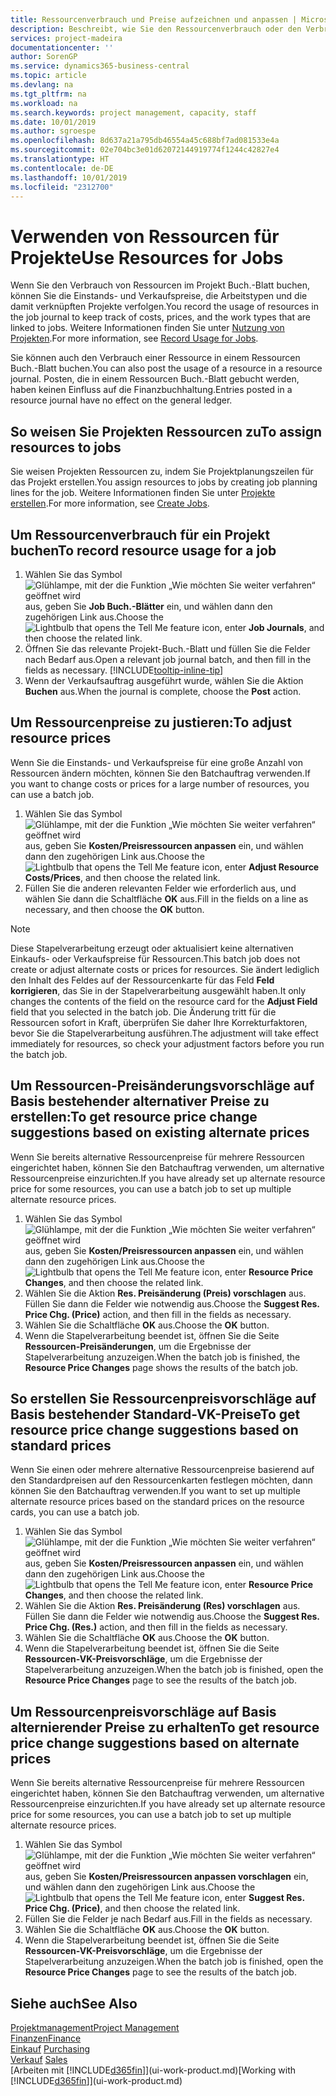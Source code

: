 ```yaml
---
title: Ressourcenverbrauch und Preise aufzeichnen und anpassen | Microsoft Docs
description: Beschreibt, wie Sie den Ressourcenverbrauch oder den Verbrauch erfassen können, die einem Projekt zugeordnet sind, um Kosten, Preisen und Arbeitstypen zu verwalten.
services: project-madeira
documentationcenter: ''
author: SorenGP
ms.service: dynamics365-business-central
ms.topic: article
ms.devlang: na
ms.tgt_pltfrm: na
ms.workload: na
ms.search.keywords: project management, capacity, staff
ms.date: 10/01/2019
ms.author: sgroespe
ms.openlocfilehash: 8d637a21a795db46554a45c688bf7ad081533e4a
ms.sourcegitcommit: 02e704bc3e01d62072144919774f1244c42827e4
ms.translationtype: HT
ms.contentlocale: de-DE
ms.lasthandoff: 10/01/2019
ms.locfileid: "2312700"
---
```

# <a name="use-resources-for-jobs"></a><span data-ttu-id="06327-103">Verwenden von Ressourcen für Projekte</span><span class="sxs-lookup"><span data-stu-id="06327-103">Use Resources for Jobs</span></span>
<span data-ttu-id="06327-104">Wenn Sie den Verbrauch von Ressourcen im Projekt Buch.-Blatt buchen, können Sie die Einstands- und Verkaufspreise, die Arbeitstypen und die damit verknüpften Projekte verfolgen.</span><span class="sxs-lookup"><span data-stu-id="06327-104">You record the usage of resources in the job journal to keep track of costs, prices, and the work types that are linked to jobs.</span></span> <span data-ttu-id="06327-105">Weitere Informationen finden Sie unter [Nutzung von Projekten](projects-how-record-job-usage.md).</span><span class="sxs-lookup"><span data-stu-id="06327-105">For more information, see [Record Usage for Jobs](projects-how-record-job-usage.md).</span></span>

<span data-ttu-id="06327-106">Sie können auch den Verbrauch einer Ressource in einem Ressourcen Buch.-Blatt buchen.</span><span class="sxs-lookup"><span data-stu-id="06327-106">You can also post the usage of a resource in a resource journal.</span></span> <span data-ttu-id="06327-107">Posten, die in einem Ressourcen Buch.-Blatt gebucht werden, haben keinen Einfluss auf die Finanzbuchhaltung.</span><span class="sxs-lookup"><span data-stu-id="06327-107">Entries posted in a resource journal have no effect on the general ledger.</span></span>

## <a name="to-assign-resources-to-jobs"></a><span data-ttu-id="06327-108">So weisen Sie Projekten Ressourcen zu</span><span class="sxs-lookup"><span data-stu-id="06327-108">To assign resources to jobs</span></span>
<span data-ttu-id="06327-109">Sie weisen Projekten Ressourcen zu, indem Sie Projektplanungszeilen für das Projekt erstellen.</span><span class="sxs-lookup"><span data-stu-id="06327-109">You assign resources to jobs by creating job planning lines for the job.</span></span> <span data-ttu-id="06327-110">Weitere Informationen finden Sie unter  [Projekte erstellen](projects-how-create-jobs.md).</span><span class="sxs-lookup"><span data-stu-id="06327-110">For more information, see [Create Jobs](projects-how-create-jobs.md).</span></span>

## <a name="to-record-resource-usage-for-a-job"></a><span data-ttu-id="06327-111">Um Ressourcenverbrauch für ein Projekt buchen</span><span class="sxs-lookup"><span data-stu-id="06327-111">To record resource usage for a job</span></span>
1. <span data-ttu-id="06327-112">Wählen Sie das Symbol ![Glühlampe, mit der die Funktion „Wie möchten Sie weiter verfahren“ geöffnet wird](media/ui-search/search_small.png "Wie möchten Sie weiter verfahren?") aus, geben Sie **Job Buch.-Blätter** ein, und wählen dann den zugehörigen Link aus.</span><span class="sxs-lookup"><span data-stu-id="06327-112">Choose the ![Lightbulb that opens the Tell Me feature](media/ui-search/search_small.png "Tell me what you want to do") icon, enter **Job Journals**, and then choose the related link.</span></span>
2. <span data-ttu-id="06327-113">Öffnen Sie das relevante Projekt-Buch.-Blatt und füllen Sie die Felder nach Bedarf aus.</span><span class="sxs-lookup"><span data-stu-id="06327-113">Open a relevant job journal batch, and then fill in the fields as necessary.</span></span> [!INCLUDE[tooltip-inline-tip](includes/tooltip-inline-tip_md.md)]
3. <span data-ttu-id="06327-114">Wenn der Verkaufsauftrag ausgeführt wurde, wählen Sie die Aktion **Buchen** aus.</span><span class="sxs-lookup"><span data-stu-id="06327-114">When the journal is complete, choose the **Post** action.</span></span>

## <a name="to-adjust-resource-prices"></a><span data-ttu-id="06327-115">Um Ressourcenpreise zu justieren:</span><span class="sxs-lookup"><span data-stu-id="06327-115">To adjust resource prices</span></span>
<span data-ttu-id="06327-116">Wenn Sie die Einstands- und Verkaufspreise für eine große Anzahl von Ressourcen ändern möchten, können Sie den Batchauftrag verwenden.</span><span class="sxs-lookup"><span data-stu-id="06327-116">If you want to change costs or prices for a large number of resources, you can use a batch job.</span></span>  

1. <span data-ttu-id="06327-117">Wählen Sie das Symbol ![Glühlampe, mit der die Funktion „Wie möchten Sie weiter verfahren“ geöffnet wird](media/ui-search/search_small.png "Wie möchten Sie weiter verfahren?") aus, geben Sie **Kosten/Preisressourcen anpassen** ein, und wählen dann den zugehörigen Link aus.</span><span class="sxs-lookup"><span data-stu-id="06327-117">Choose the ![Lightbulb that opens the Tell Me feature](media/ui-search/search_small.png "Tell me what you want to do") icon, enter **Adjust Resource Costs/Prices**, and then choose the related link.</span></span>
2. <span data-ttu-id="06327-118">Füllen Sie die anderen relevanten Felder wie erforderlich aus, und wählen Sie dann die Schaltfläche **OK** aus.</span><span class="sxs-lookup"><span data-stu-id="06327-118">Fill in the fields on a line as necessary, and then choose the **OK** button.</span></span>

> [!NOTE]  
>   <span data-ttu-id="06327-119">Diese Stapelverarbeitung erzeugt oder aktualisiert keine alternativen Einkaufs- oder Verkaufspreise für Ressourcen.</span><span class="sxs-lookup"><span data-stu-id="06327-119">This batch job does not create or adjust alternate costs or prices for resources.</span></span> <span data-ttu-id="06327-120">Sie ändert lediglich den Inhalt des Feldes auf der Ressourcenkarte für das Feld **Feld korrigieren**, das Sie in der Stapelverarbeitung ausgewählt haben.</span><span class="sxs-lookup"><span data-stu-id="06327-120">It only changes the contents of the field on the resource card for the **Adjust Field** field that you selected in the batch job.</span></span> <span data-ttu-id="06327-121">Die Änderung tritt für die Ressourcen sofort in Kraft, überprüfen Sie daher Ihre Korrekturfaktoren, bevor Sie die Stapelverarbeitung ausführen.</span><span class="sxs-lookup"><span data-stu-id="06327-121">The adjustment will take effect immediately for resources, so check your adjustment factors before you run the batch job.</span></span>

## <a name="to-get-resource-price-change-suggestions-based-on-existing-alternate-prices"></a><span data-ttu-id="06327-122">Um Ressourcen-Preisänderungsvorschläge auf Basis bestehender alternativer Preise zu erstellen:</span><span class="sxs-lookup"><span data-stu-id="06327-122">To get resource price change suggestions based on existing alternate prices</span></span>
<span data-ttu-id="06327-123">Wenn Sie bereits alternative Ressourcenpreise für mehrere Ressourcen eingerichtet haben, können Sie den Batchauftrag verwenden, um alternative Ressourcenpreise einzurichten.</span><span class="sxs-lookup"><span data-stu-id="06327-123">If you have already set up alternate resource price for some resources, you can use a batch job to set up multiple alternate resource prices.</span></span>

1. <span data-ttu-id="06327-124">Wählen Sie das Symbol ![Glühlampe, mit der die Funktion „Wie möchten Sie weiter verfahren“ geöffnet wird](media/ui-search/search_small.png "Wie möchten Sie weiter verfahren?") aus, geben Sie **Kosten/Preisressourcen anpassen** ein, und wählen dann den zugehörigen Link aus.</span><span class="sxs-lookup"><span data-stu-id="06327-124">Choose the ![Lightbulb that opens the Tell Me feature](media/ui-search/search_small.png "Tell me what you want to do") icon, enter **Resource Price Changes**, and then choose the related link.</span></span>
2. <span data-ttu-id="06327-125">Wählen Sie die Aktion **Res. Preisänderung (Preis) vorschlagen** aus. Füllen Sie dann die Felder wie notwendig aus.</span><span class="sxs-lookup"><span data-stu-id="06327-125">Choose the **Suggest Res. Price Chg. (Price)** action, and then fill in the fields as necessary.</span></span>
3. <span data-ttu-id="06327-126">Wählen Sie die Schaltfläche **OK** aus.</span><span class="sxs-lookup"><span data-stu-id="06327-126">Choose the **OK** button.</span></span>  
4. <span data-ttu-id="06327-127">Wenn die Stapelverarbeitung beendet ist, öffnen Sie die Seite **Ressourcen-Preisänderungen**, um die Ergebnisse der Stapelverarbeitung anzuzeigen.</span><span class="sxs-lookup"><span data-stu-id="06327-127">When the batch job is finished, the **Resource Price Changes** page shows the results of the batch job.</span></span>

## <a name="to-get-resource-price-change-suggestions-based-on-standard-prices"></a><span data-ttu-id="06327-128">So erstellen Sie Ressourcenpreisvorschläge auf Basis bestehender Standard-VK-Preise</span><span class="sxs-lookup"><span data-stu-id="06327-128">To get resource price change suggestions based on standard prices</span></span>
<span data-ttu-id="06327-129">Wenn Sie einen oder mehrere alternative Ressourcenpreise basierend auf den Standardpreisen auf den Ressourcenkarten festlegen möchten, dann können Sie den Batchauftrag verwenden.</span><span class="sxs-lookup"><span data-stu-id="06327-129">If you want to set up multiple alternate resource prices based on the standard prices on the resource cards, you can use a batch job.</span></span>  

1. <span data-ttu-id="06327-130">Wählen Sie das Symbol ![Glühlampe, mit der die Funktion „Wie möchten Sie weiter verfahren“ geöffnet wird](media/ui-search/search_small.png "Wie möchten Sie weiter verfahren?") aus, geben Sie **Kosten/Preisressourcen anpassen** ein, und wählen dann den zugehörigen Link aus.</span><span class="sxs-lookup"><span data-stu-id="06327-130">Choose the ![Lightbulb that opens the Tell Me feature](media/ui-search/search_small.png "Tell me what you want to do") icon, enter **Resource Price Changes**, and then choose the related link.</span></span>
2. <span data-ttu-id="06327-131">Wählen Sie die Aktion **Res. Preisänderung (Res) vorschlagen** aus. Füllen Sie dann die Felder wie notwendig aus.</span><span class="sxs-lookup"><span data-stu-id="06327-131">Choose the **Suggest Res. Price Chg. (Res.)** action, and then fill in the fields as necessary.</span></span>  
3. <span data-ttu-id="06327-132">Wählen Sie die Schaltfläche **OK** aus.</span><span class="sxs-lookup"><span data-stu-id="06327-132">Choose the **OK** button.</span></span>  
4. <span data-ttu-id="06327-133">Wenn die Stapelverarbeitung beendet ist, öffnen Sie die Seite **Ressourcen-VK-Preisvorschläge**, um die Ergebnisse der Stapelverarbeitung anzuzeigen.</span><span class="sxs-lookup"><span data-stu-id="06327-133">When the batch job is finished, open the **Resource Price Changes** page to see the results of the batch job.</span></span>

## <a name="to-get-resource-price-change-suggestions-based-on-alternate-prices"></a><span data-ttu-id="06327-134">Um Ressourcenpreisvorschläge auf Basis alternierender Preise zu erhalten</span><span class="sxs-lookup"><span data-stu-id="06327-134">To get resource price change suggestions based on alternate prices</span></span>
<span data-ttu-id="06327-135">Wenn Sie bereits alternative Ressourcenpreise für mehrere Ressourcen eingerichtet haben, können Sie den Batchauftrag verwenden, um alternative Ressourcenpreise einzurichten.</span><span class="sxs-lookup"><span data-stu-id="06327-135">If you have already set up alternate resource price for some resources, you can use a batch job to set up multiple alternate resource prices.</span></span>

1. <span data-ttu-id="06327-136">Wählen Sie das Symbol ![Glühlampe, mit der die Funktion „Wie möchten Sie weiter verfahren“ geöffnet wird](media/ui-search/search_small.png "Wie möchten Sie weiter verfahren?") aus, geben Sie **Kosten/Preisressourcen anpassen vorschlagen** ein, und wählen dann den zugehörigen Link aus.</span><span class="sxs-lookup"><span data-stu-id="06327-136">Choose the ![Lightbulb that opens the Tell Me feature](media/ui-search/search_small.png "Tell me what you want to do") icon, enter **Suggest Res. Price Chg. (Price)**, and then choose the related link.</span></span>  
2. <span data-ttu-id="06327-137">Füllen Sie die Felder je nach Bedarf aus.</span><span class="sxs-lookup"><span data-stu-id="06327-137">Fill in the fields as necessary.</span></span>
3. <span data-ttu-id="06327-138">Wählen Sie die Schaltfläche **OK** aus.</span><span class="sxs-lookup"><span data-stu-id="06327-138">Choose the **OK** button.</span></span>  
4. <span data-ttu-id="06327-139">Wenn die Stapelverarbeitung beendet ist, öffnen Sie die Seite **Ressourcen-VK-Preisvorschläge**, um die Ergebnisse der Stapelverarbeitung anzuzeigen.</span><span class="sxs-lookup"><span data-stu-id="06327-139">When the batch job is finished, open the **Resource Price Changes** page to see the results of the batch job.</span></span>

## <a name="see-also"></a><span data-ttu-id="06327-140">Siehe auch</span><span class="sxs-lookup"><span data-stu-id="06327-140">See Also</span></span>
[<span data-ttu-id="06327-141">Projektmanagement</span><span class="sxs-lookup"><span data-stu-id="06327-141">Project Management</span></span>](projects-manage-projects.md)  
[<span data-ttu-id="06327-142">Finanzen</span><span class="sxs-lookup"><span data-stu-id="06327-142">Finance</span></span>](finance.md)  
<span data-ttu-id="06327-143">[Einkauf](purchasing-manage-purchasing.md)       </span><span class="sxs-lookup"><span data-stu-id="06327-143">[Purchasing](purchasing-manage-purchasing.md)       </span></span>  
<span data-ttu-id="06327-144">[Verkauf](sales-manage-sales.md)   </span><span class="sxs-lookup"><span data-stu-id="06327-144">[Sales](sales-manage-sales.md)   </span></span>  
<span data-ttu-id="06327-145">[Arbeiten mit [!INCLUDE[d365fin](includes/d365fin_md.md)]](ui-work-product.md)</span><span class="sxs-lookup"><span data-stu-id="06327-145">[Working with [!INCLUDE[d365fin](includes/d365fin_md.md)]](ui-work-product.md)</span></span>  
